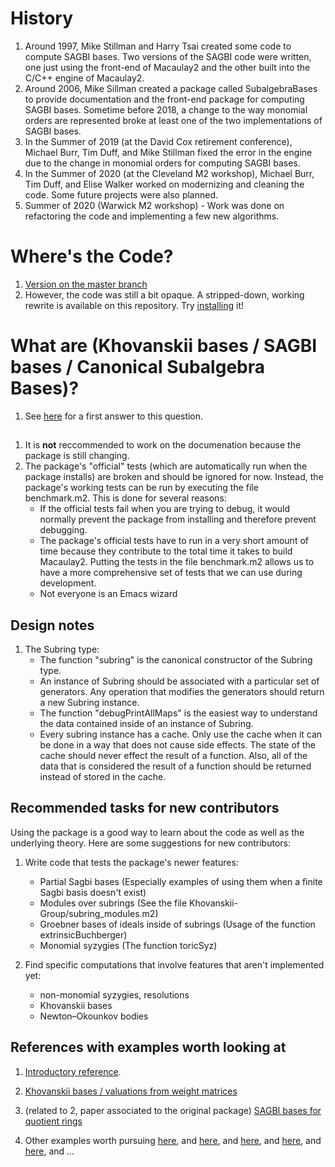 # History 

1. Around 1997, Mike Stillman and Harry Tsai created some code to compute SAGBI bases. Two versions of the SAGBI code were written, one just using the front-end of Macaulay2 and the other built into the C/C++ engine of Macaulay2. 
2. Around 2006, Mike Sillman created a package called SubalgebraBases to provide documentation and the front-end package for computing SAGBI bases. Sometime before 2018, a change to the way monomial orders are represented broke at least one of the two implementations of SAGBI bases. 
3. In the Summer of 2019 (at the David Cox retirement conference), Michael Burr, Tim Duff, and Mike Stillman fixed the error in the engine due to the change in monomial orders for computing SAGBI bases. 
4. In the Summer of 2020 (at the Cleveland M2 workshop), Michael Burr, Tim Duff, and Elise Walker worked on modernizing and cleaning the code. Some future projects were also planned. 
5. Summer of 2020 (Warwick M2 workshop) - Work was done on refactoring the code and implementing a few new algorithms.


# Where's the Code?

1. [Version on the master branch](https://github.com/Macaulay2/M2/blob/master/M2/Macaulay2/packages/SubalgebraBases.m2)
2. However, the code was still a bit opaque. A stripped-down, working rewrite is available on this repository. Try [installing](./install.m2) it!

# What are (Khovanskii bases / SAGBI bases / Canonical Subalgebra Bases)?

1. See [here](./Subalgebra-Basics/StuCh11.pdf) for a first answer to this question.

## 

1. It is **not** reccommended to work on the documenation because the package is still changing. 
2. The package's "official" tests (which are automatically run when the package installs) are broken and should be ignored for now. Instead, the package's working tests can be run by executing the file benchmark.m2. This is done for several reasons:
    - If the official tests fail when you are trying to debug, it would normally prevent the package from installing and therefore prevent debugging.
    - The package's official tests have to run in a very short amount of time because they contribute to the total time it takes to build Macaulay2. Putting the tests in the file benchmark.m2 allows us to have a more comprehensive set of tests that we can use during development. 
    - Not everyone is an Emacs wizard
    

## Design notes

1. The Subring type:
    - The function "subring" is the canonical constructor of the Subring type.
    - An instance of Subring should be associated with a particular set of generators. Any operation that modifies the generators should return a new Subring instance.
    - The function "debugPrintAllMaps" is the easiest way to understand the data contained inside of an instance of Subring.
    - Every subring instance has a cache. Only use the cache when it can be done in a way that does not cause side effects. The state of the cache should never effect the result of a function. Also, all of the data that is considered the result of a function should be returned instead of stored in the cache.
    
    
 

## Recommended tasks for new contributors

Using the package is a good way to learn about the code as well as the underlying theory. Here are some suggestions for new contributors:

1. Write code that tests the package's newer features:
    - Partial Sagbi bases (Especially examples of using them when a finite Sagbi basis doesn't exist)
    - Modules over subrings (See the file Khovanskii-Group/subring_modules.m2) 
    - Groebner bases of ideals inside of subrings (Usage of the function extrinsicBuchberger)
    - Monomial syzygies (The function toricSyz)
    
2. Find specific computations that involve features that aren't implemented yet:
    - non-monomial syzygies, resolutions
    - Khovanskii bases
    - Newton–Okounkov bodies
    

## References with examples worth looking at

1. [Introductory reference](./Subalgebra-Basics/StuCh11.pdf).

2. [Khovanskii bases / valuations from weight matrices](https://arxiv.org/pdf/1610.00298.pdf)

3. (related to 2, paper associated to the original package) [SAGBI bases for quotient rings](https://www.sciencedirect.com/science/article/pii/S0022404999000158)

4. Other examples worth pursuing [here](https://homepages.ecs.vuw.ac.nz/foswiki/pub/Users/Donelan/WebHome/multiscrews.pdf), and [here](https://arxiv.org/abs/1809.01026), and [here](https://arxiv.org/pdf/1702.05480.pdf), and [here](https://arxiv.org/abs/0803.0892), and [here](https://arxiv.org/abs/1612.03838), and ...

